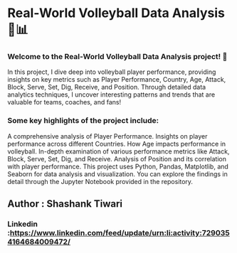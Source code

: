 # Real-World Volleyball Data Analysis 🏐📊
### Welcome to the Real-World Volleyball Data Analysis project! 🚀

In this project, I dive deep into volleyball player performance, providing insights on key metrics such as Player Performance, Country, Age, Attack, Block, Serve, Set, Dig, Receive, and Position. Through detailed data analytics techniques, I uncover interesting patterns and trends that are valuable for teams, coaches, and fans!

### Some key highlights of the project include:

A comprehensive analysis of Player Performance.
Insights on player performance across different Countries.
How Age impacts performance in volleyball.
In-depth examination of various performance metrics like Attack, Block, Serve, Set, Dig, and Receive.
Analysis of Position and its correlation with player performance.
This project uses Python, Pandas, Matplotlib, and Seaborn for data analysis and visualization. You can explore the findings in detail through the Jupyter Notebook provided in the repository.
## Author : Shashank Tiwari
### Linkedin :https://www.linkedin.com/feed/update/urn:li:activity:7290354164684009472/ 
